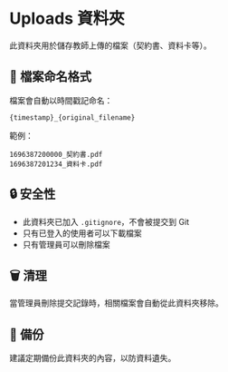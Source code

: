 # Uploads 資料夾

此資料夾用於儲存教師上傳的檔案（契約書、資料卡等）。

## 📁 檔案命名格式

檔案會自動以時間戳記命名：

```
{timestamp}_{original_filename}
```

範例：

```
1696387200000_契約書.pdf
1696387201234_資料卡.pdf
```

## 🔒 安全性

- 此資料夾已加入 `.gitignore`，不會被提交到 Git
- 只有已登入的使用者可以下載檔案
- 只有管理員可以刪除檔案

## 🗑️ 清理

當管理員刪除提交記錄時，相關檔案會自動從此資料夾移除。

## 💾 備份

建議定期備份此資料夾的內容，以防資料遺失。
